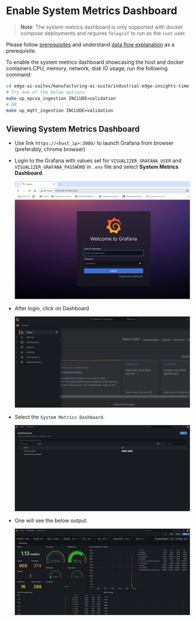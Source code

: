 # Enable System Metrics Dashboard

> **Note**: The system metrics dashboard is only supported with docker compose deployments and requires `Telegraf` to run as the `root` user.

Please follow [prerequisites](./get-started.md#configure-docker) and understand [data flow explanation](./get-started.md#data-flow-explanation) as
a prerequisite.

To enable the system metrics dashboard showcasing the host and docker containers CPU, memory, network, disk IO usage, run the following command:

```bash
cd edge-ai-suites/manufacturing-ai-suite/industrial-edge-insights-time-series/ # path relative to git clone folder
# Try one of the below options:
make up_opcua_ingestion INCLUDE=validation
# OR
make up_mqtt_ingestion INCLUDE=validation
```

##  Viewing System Metrics Dashboard

- Use link `https://<host_ip>:3000/` to launch Grafana from browser (preferably, chrome browser)

- Login to the Grafana with values set for `VISUALIZER_GRAFANA_USER` and `VISUALIZER_GRAFANA_PASSWORD`
    in `.env` file and select **System Metrics Dashboard**.

    ![Grafana login](./_images/login_wt.png)

- After login, click on Dashboard 

    ![Menu view](./_images/dashboard.png)

- Select the `System Metrics Dashboard`.

    ![List all dashboard](./_images/list_all_dashboard.png)

- One will see the below output.

    ![System Metrics Dashboard](./_images/system_metrics_dashboard.png)